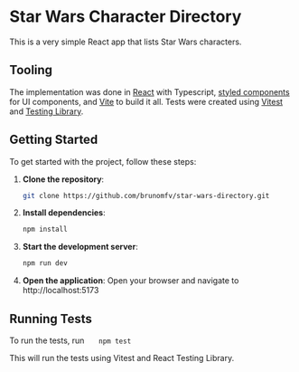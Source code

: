 # Star Wars Character Directory

This is a very simple React app that lists Star Wars characters.

## Tooling

The implementation was done in [React](https://react.dev/) with Typescript, [styled components](https://styled-components.com/) for UI components, and [Vite](https://vite.dev/) to build it all. Tests were created using [Vitest](https://vitest.dev/) and [Testing Library](https://testing-library.com/).

## Getting Started

To get started with the project, follow these steps:

1. **Clone the repository**:

    ```sh
    git clone https://github.com/brunomfv/star-wars-directory.git
    ```

1. **Install dependencies**:

    ```sh
    npm install
    ```

1. **Start the development server**:

    ```sh
    npm run dev
    ```

1. **Open the application**: Open your browser and navigate to http://localhost:5173

## Running Tests

To run the tests, run
`    npm test
   `

This will run the tests using Vitest and React Testing Library.
